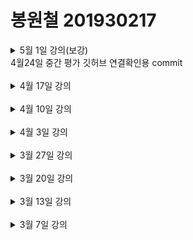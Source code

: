 # 봉원철 201930217
<details>
<summary>5월 1일 강의(보강)</summary>

useState:
useState는 React에서 상태(state)를 관리하는 Hook 중 하나입니다. 이 Hook은 함수 컴포넌트에서 상태를 추가할 수 있게 해주고, 해당 상태의 값을 변경할 수 있는 함수를 반환합니다. 
<br>
useEffect:
useEffect는 React 컴포넌트의 생명주기에 특정한 동작을 수행하도록 하는 Hook입니다. 컴포넌트가 렌더링될 때마다 실행되거나, 특정 상태나 prop이 변경될 때 실행되도록 설정할 수 있습니다. 이를 통해 데이터 fetching, 구독 설정, 수동으로 수행해야 하는 리소스 정리 등의 작업을 수행할 수 있습니다. 
<br>

</details>
4월24일 중간 평가 깃허브 연결확인용 commit
<br><br>
<details>
<summary>4월 17일 강의</summary>

훅이란?
- 훅(Hook)은 React의 새로운 기능 중 하나로, 함수 컴포넌트에서 상태(state) 및 다른 React 기능을 사용할 수 있게 해줍니다.

useState
- useState 훅은 React 컴포넌트에서 상태를 추가할 수 있도록 해주는 특별한 함수입니다. 이를 통해 함수 컴포넌트에서도 상태를 관리할 수 있게 됩니다.

```jsx
import React, { useState } from 'react';

function ExampleComponent() {
  const [count, setCount] = useState(0);

  return (
    <div>
      <p>You clicked {count} times</p>
      <button onClick={() => setCount(count + 1)}>Click me</button>
    </div>
  );
}

export default ExampleComponent;
```

useEffect
- useEffect 훅은 React 컴포넌트가 렌더링될 때마다 특정 작업을 수행하도록 설정할 수 있습니다. 이를 통해 데이터를 가져오거나 구독을 설정하는 등의 작업을 수행할 수 있습니다.

```jsx
import React, { useState, useEffect } from 'react';

function ExampleComponent() {
  const [count, setCount] = useState(0);

  useEffect(() => {
    document.title = `You clicked ${count} times`;
  }, [count]);

  return (
    <div>
      <p>You clicked {count} times</p>
      <button onClick={() => setCount(count + 1)}>Click me</button>
    </div>
  );
}

export default ExampleComponent;

```

</details><br>


<details><summary>4월 10일 강의</summary>
공휴일 수업 X
</details><br>

<details><summary>4월 3일 강의</summary>

<h3>함수형 컴포넌트</h3>
함수형 컴포넌트는 React에서 컴포넌트를 정의하는 데 사용되는 하나의 방법입니다. 이는 함수로 구성되어 있으며, 주어진 입력(props)에 대해 UI를 반환합니다. 함수형 컴포넌트는 간단하고 가독성이 높으며, React Hooks를 이용하여 상태 관리와 생명주기를 다룰 수 있습니다.

```

```

 
<h3>클래스형 컴포넌트</h3>
클래스형 컴포넌트는 React의 초기 버전에서 사용되었던 컴포넌트 정의 방식입니다. ES6 클래스를 이용하여 정의되며, React.Component 클래스를 상속받습니다. 클래스형 컴포넌트는 state와 생명주기 메서드를 직접 다룰 수 있습니다. 하지만 클래스형 컴포넌
트는 코드가 복잡해질 수 있고, 클래스 바인딩과 메서드 정의 등의 추가 작업이 필요합니다.

<h3>컴포넌트 합성</h3>
- 컴포넌트 합성은 여러 컴포넌트를 합쳐서 하나의 컴포넌트를 만드는 것입니다.
<h3>컴포넌트 추출</h3>
- 복잡한 컴포넌트를 쪼개서 여러 개의 컴포넌트로 나눌 수도 있습니다.
</details><br>

<details><summary>3월 27일 강의</summary>
    <h2>JSX의 역할</h2>
    jsx는 내부적으로 XML/HTML 코드를 자바스크립트로 변환합니다.<br>
    React가 createElemnet함수를 사용하여 자동으로 자바스크립트로 변환해 줍니다.<br>
    만일 JS로 작업할 경우 직접 createElement함수를 사용해야 합니다.<br>
    결국 JSX는 가독성을 높여 주는 역할을 합니다.<br>
    <h3>JSX의 장점</h3>
    코드가 간결해 집니다.<br>
    가독성이 향상 됩니다.<br>
    Injection Attack이라 불리는 해킹 방법을 방어함으로써 보안에 강합니다.<br><br>
    <h2>요약</h2>
    JSX란?<br>
    -자바스크립트와 XML/HTML을 함께 사용할 수 있는 자바스크립트의 확장 문법<br>
    <br>JSX의 역할<br>
    -JSX로 작성된 코드는 모두 자바스크립트 코드로 변환<br>
    -리액트는 JSX 코드를 모두 createElement() 함수를 사용하는 코드로 변환<br>
   <br> JSX의 장점<br>
    -코드가 간결해짐<br>
    -가독성 향상<br>
    -Injection Attack을 방어함으로써 보안성이 올라감<br>
   <br> JSX사용법<br>
    -기본적으로 모든 자바스크립트 문법을 지원<br>
    -자바스크립트에 XML과 HTML을 섞어서 사용<br>
    -중괄호를 사용하여 자바스크립트 코드를 삽입<br><br>
    <h1>엘리먼트 렌더링</h1>
    <h2>엘리먼트의 정의</h2>
    엘리먼트는 리액트 앱을 구성하는 요소를 의미합니다.<br>
    공식페이지에는 "엘리먼트는 리액트 앱의 가장 작은 빌딩 블록들"이라고 설명하고 있습니다.<br>
    웹 사이트의 경우는 DOM 엘리먼트이며 HTML요소를 의미합니다.<br><br>
<h1>컴포넌트와 props</h1>
<h2>컴포넌트에 대해 알아보기</h2><br>
- 리액트는 컴포넌트 기반의 구조를 갖습니다.<br>
- 컴포넌트 구조라는 것은 작은 컴포넌트가 모여 큰 컴포넌트를 구성하고, 다시 이런 컴포넌트들이 모여서 전체 페이지를 구성한다는 것을 의미합니다.<br>
- 컴포넌트 재사용이 가능하기 때문에 전체 코드의 양을 줄일 수 있어 개발 시간과 유지 보수 비용도 줄일 수 있습니다.<br>
- 컴포넌트는 자바스크립트 함수와 입력과 출력이 있다는 면에서는 유사합니다.<br>
- 다만 입력과 출력은, 입력은 Props가 담당하고, 출력은 리액트 엘리먼트의 형태로 출력됩니다.<br>
- 엘리먼트를 필요할 만큼 만들어 사용한다는 면에서는 객체 지향의 개념과 비슷합니다.<br>
<h2>Props에 대해 알아보기</h2><br>
props는 prop(property: 속성, 특성)의 준말입니다.<br>
이 props가 바로 컴포넌트의 속성입니다.<br>
컴포넌트에 어떤 속성, props를 넣느냐에 따라서 속성이 다른 엘리먼트가 출력됩니다.<br>
porps는 컴포넌트에 전달 할 다양한 정보를 담고 있는 자바스크립트 객체입니다.<br>
에어비엔비의 예도 마찬가지입니다.<br>
<h2>Props의 특징</h2><br>
읽기 전용입니다. 변경할 수 없다는 의미입니다.<br>
속성이 다른 엘리먼트를 생성하려면 새로운 props를 컴포넌트에 전달하면 됩니다.<br>



</details><br>

<details>
    <summary>3월 20일 강의</summary>
    <h2>1.리액트의 정의</h2><br>
    'Th e library for web and native user interfaces'<br>
    사용자 인터페이스를 만들기 위한 자바스크립트 라이브러리<br><br>
    <h4> 2.다양한 자바스크립트 UI 프레임워크: Stack overflow trends</h4>
    <h4 >3.리액트 개념 정리</h4>
    - 복잡한 사이트를 쉽고 빠르게 만들고, 관리하기 위해 만들어진 것이 바로 리액트입니다.
    <br> 
    - 다른 표현으로는 SPA를 쉽고 빠르게 만들 수 있도록 해주는 도구라고 생각하면 됩니다.
<h2>1.2 리액트의 장점</h2>
<h4>1.빠른 업데이트와 렌더링 속도</h4>
- 이 것을 가능하게 하는 것이 바로 Virual DOM입니다.<br>
- DOM이란 XML, HTML 문서의 각 항목을 계층으로 표현하여 생성, 변형, 삭제할 수 있도록 돕는 인터페이스입니다. 이 것은 W3C의 표준입니다.<br>
- Virtaul DOM은 DOM 조작이 비효율적인 이유로 속도가 느리기 때문에 고안된 방법입니다.<br>
- DOM은 동기식, Virtual DOM은 비동기식 방법으로 렌더링을 합니다<br>
  
<h4>2.컴포넌트 기반 구조</h4>
- 리액트의 모든 페이지는 컴포넌트로 구성됩니다.<br>
- 하나의 컴포넌트는 다른 여러 개의 컴포넌트의 조합으로 구성할 수 있습니다.<br>
- 그래서 리액트로 개발을 하다 보면 레고 블록을 조립나는 것처럼 컴포넌트를 조합해서 웹사이트를 개발하게 됩니다.<br>
- 아래 그림은 에어비앤비 사이트 화면의 컴포넌트 구조 입니다. 재사용성이 뛰어납니다.<br>
<h4>3.메타에서 오픈소스 프로젝트로 관리하고 있어 계속 발전함</h4>
<h4>4.활발한 지식 공유와 커뮤니티</h4>
<h4>5.모바일 앱 개발가능</h4>
<h2>1.2 리액트의 단점</h2>
<h4>1.방대한 학습량</h4>
<h4>2.높은 상태 관리 복잡도</h4>

</details><br>
<details>
    <summary>3월 13일 강의</summary>
        <details>
            <summary>HTML 살펴보기</summary>
            &nbsp;&nbsp;&nbsp;&nbsp;1. html이란 무엇인가?<br>
            &nbsp;&nbsp;&nbsp;&nbsp;2. 웹사이트의 뼈대를 구성하는 태그들<br>
            &nbsp;&nbsp;&nbsp;&nbsp;3. SPA(Single Page Application)<br>
            ![](./image/MPAvsSPA.png)
        </details>
        <details>
            <summary>자바스크립트</summary>
            &nbsp;&nbsp;&nbsp;&nbsp;1. 자바스크립트란 무엇인가?<br>
            &nbsp;&nbsp;&nbsp;&nbsp;2. ES6(ECMAScript6) - 표준 ECMA-262<br>
            &nbsp;&nbsp;&nbsp;&nbsp;3. 자바스크립트의 자료형<br>
            &nbsp;&nbsp;&nbsp;&nbsp;&nbsp;&nbsp;&nbsp;&nbsp;● var: 중복 선언 가능, 재할당 가능<br>
            &nbsp;&nbsp;&nbsp;&nbsp;&nbsp;&nbsp;&nbsp;&nbsp;● let: 중복 선언 불가능, 재할당 가능<br>
            &nbsp;&nbsp;&nbsp;&nbsp;&nbsp;&nbsp;&nbsp;&nbsp;● const: 중복 선언 불가능, 재할당 불가능<br>
            &nbsp;&nbsp;&nbsp;&nbsp;&nbsp;&nbsp;&nbsp;&nbsp;● Array type: 배열<br>
            &nbsp;&nbsp;&nbsp;&nbsp;&nbsp;&nbsp;&nbsp;&nbsp;● Object type<br>
            &nbsp;&nbsp;&nbsp;&nbsp;4. 자바스크립트의 연산자<br>
            &nbsp;&nbsp;&nbsp;&nbsp;&nbsp;&nbsp;&nbsp;&nbsp;
            비교 연산자, 동등 연산자/일치 연산자, 이진 논리 연산자, 삼항 연산자...<br>
            &nbsp;&nbsp;&nbsp;&nbsp;5. 자바스크립트의 함수<br>
            &nbsp;&nbsp;&nbsp;&nbsp;&nbsp;&nbsp;&nbsp;&nbsp;
            Function statement형: 일반적인 함수의 형태<br>
            &nbsp;&nbsp;&nbsp;&nbsp;&nbsp;&nbsp;&nbsp;&nbsp;
            Arrow function expression형: 화살표 함수<br>
            
            
            
</details>
        </details>
        
</details></details><br>
<details><summary>3월 7일 강의</summary>

# h1
## h2
### h3
#### h4
##### h5
###### h6

# 리스트
1. 첫 번째
2. 두 번째
3. 세 번째

* 첫 번째
* 두 번째

- 첫 번째
- 두 번째

*이탤릭체*
**볼드**
***이탤릭체&볼드***

개행은  
스페이스 두 개

```js
const a = 1;
let b = 2;
//코드
```

[구글 링크](http://google.com)

[페이지내 h3로 이동](#h3)

---
<details>
<summary><strong>접기</strong>/펼치기</summary>
접기/<strong>펼치기<strong>
<!-- ![](./sibadog.jpg) 이미지 -->
</details>
</details>